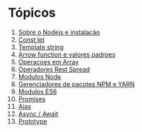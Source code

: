 # Tópicos

01) [Sobre o Nodejs e instalação](https://github.com/WallasFaria/oficina-javascript-intermediario/tree/master/01-sobre-o-nodejs-e-instalacao)
02) [Const let](https://github.com/WallasFaria/oficina-javascript-intermediario/tree/master/02-const-let)
03) [Template string](https://github.com/WallasFaria/oficina-javascript-intermediario/tree/master/03-template-string)
04) [Arrow function e valores padroes](https://github.com/WallasFaria/oficina-javascript-intermediario/tree/master/04-arrow-function-e-valores-padroes)
05) [Operacoes em Array](https://github.com/WallasFaria/oficina-javascript-intermediario/tree/master/05-operacoes-em-array)
06) [Operadores Rest Spread](https://github.com/WallasFaria/oficina-javascript-intermediario/tree/master/06-operadores-rest-spread)
07) [Modulos Node](https://github.com/WallasFaria/oficina-javascript-intermediario/tree/master/07-modulos-node)
08) [Gerenciadores de pacotes NPM e YARN](https://github.com/WallasFaria/oficina-javascript-intermediario/tree/master/08-gerenciadores-de-pacotes-npm-e-yarn)
09) [Modulos ES6](https://github.com/WallasFaria/oficina-javascript-intermediario/tree/master/09-modulos-es6)
10) [Promises]()
11) [Ajax]()
12) [Async / Await]()
13) [Prototype]()
